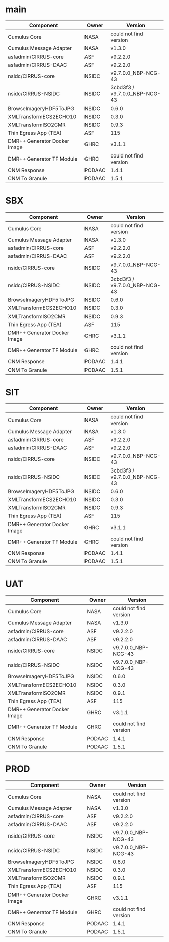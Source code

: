 # main

| Component | Owner | Version |
| -- | -- | -- |
| Cumulus Core | NASA | could not find version |
| Cumulus Message Adapter | NASA | v1.3.0 |
| asfadmin/CIRRUS-core | ASF | v9.2.2.0 |
| asfadmin/CIRRUS-DAAC | ASF | v9.2.2.0 |
| nsidc/CIRRUS-core | NSIDC | v9.7.0.0_NBP-NCG-43 |
| nsidc/CIRRUS-NSIDC | NSIDC | 3cbd3f3 / v9.7.0.0_NBP-NCG-43 |
| BrowseImageryHDF5ToJPG | NSIDC | 0.6.0 |
| XMLTransformECS2ECHO10 | NSIDC | 0.3.0 |
| XMLTransformISO2CMR | NSIDC | 0.9.3 |
| Thin Egress App (TEA) | ASF | 115 |
| DMR++ Generator Docker Image | GHRC | v3.1.1 |
| DMR++ Generator TF Module | GHRC | could not find version |
| CNM Response | PODAAC | 1.4.1 |
| CNM To Granule | PODAAC | 1.5.1 |

# SBX

| Component | Owner | Version |
| -- | -- | -- |
| Cumulus Core | NASA | could not find version |
| Cumulus Message Adapter | NASA | v1.3.0 |
| asfadmin/CIRRUS-core | ASF | v9.2.2.0 |
| asfadmin/CIRRUS-DAAC | ASF | v9.2.2.0 |
| nsidc/CIRRUS-core | NSIDC | v9.7.0.0_NBP-NCG-43 |
| nsidc/CIRRUS-NSIDC | NSIDC | 3cbd3f3 / v9.7.0.0_NBP-NCG-43 |
| BrowseImageryHDF5ToJPG | NSIDC | 0.6.0 |
| XMLTransformECS2ECHO10 | NSIDC | 0.3.0 |
| XMLTransformISO2CMR | NSIDC | 0.9.3 |
| Thin Egress App (TEA) | ASF | 115 |
| DMR++ Generator Docker Image | GHRC | v3.1.1 |
| DMR++ Generator TF Module | GHRC | could not find version |
| CNM Response | PODAAC | 1.4.1 |
| CNM To Granule | PODAAC | 1.5.1 |

# SIT

| Component | Owner | Version |
| -- | -- | -- |
| Cumulus Core | NASA | could not find version |
| Cumulus Message Adapter | NASA | v1.3.0 |
| asfadmin/CIRRUS-core | ASF | v9.2.2.0 |
| asfadmin/CIRRUS-DAAC | ASF | v9.2.2.0 |
| nsidc/CIRRUS-core | NSIDC | v9.7.0.0_NBP-NCG-43 |
| nsidc/CIRRUS-NSIDC | NSIDC | 3cbd3f3 / v9.7.0.0_NBP-NCG-43 |
| BrowseImageryHDF5ToJPG | NSIDC | 0.6.0 |
| XMLTransformECS2ECHO10 | NSIDC | 0.3.0 |
| XMLTransformISO2CMR | NSIDC | 0.9.3 |
| Thin Egress App (TEA) | ASF | 115 |
| DMR++ Generator Docker Image | GHRC | v3.1.1 |
| DMR++ Generator TF Module | GHRC | could not find version |
| CNM Response | PODAAC | 1.4.1 |
| CNM To Granule | PODAAC | 1.5.1 |

# UAT

| Component | Owner | Version |
| -- | -- | -- |
| Cumulus Core | NASA | could not find version |
| Cumulus Message Adapter | NASA | v1.3.0 |
| asfadmin/CIRRUS-core | ASF | v9.2.2.0 |
| asfadmin/CIRRUS-DAAC | ASF | v9.2.2.0 |
| nsidc/CIRRUS-core | NSIDC | v9.7.0.0_NBP-NCG-43 |
| nsidc/CIRRUS-NSIDC | NSIDC | v9.7.0.0_NBP-NCG-43 |
| BrowseImageryHDF5ToJPG | NSIDC | 0.6.0 |
| XMLTransformECS2ECHO10 | NSIDC | 0.3.0 |
| XMLTransformISO2CMR | NSIDC | 0.9.1 |
| Thin Egress App (TEA) | ASF | 115 |
| DMR++ Generator Docker Image | GHRC | v3.1.1 |
| DMR++ Generator TF Module | GHRC | could not find version |
| CNM Response | PODAAC | 1.4.1 |
| CNM To Granule | PODAAC | 1.5.1 |

# PROD

| Component | Owner | Version |
| -- | -- | -- |
| Cumulus Core | NASA | could not find version |
| Cumulus Message Adapter | NASA | v1.3.0 |
| asfadmin/CIRRUS-core | ASF | v9.2.2.0 |
| asfadmin/CIRRUS-DAAC | ASF | v9.2.2.0 |
| nsidc/CIRRUS-core | NSIDC | v9.7.0.0_NBP-NCG-43 |
| nsidc/CIRRUS-NSIDC | NSIDC | v9.7.0.0_NBP-NCG-43 |
| BrowseImageryHDF5ToJPG | NSIDC | 0.6.0 |
| XMLTransformECS2ECHO10 | NSIDC | 0.3.0 |
| XMLTransformISO2CMR | NSIDC | 0.9.1 |
| Thin Egress App (TEA) | ASF | 115 |
| DMR++ Generator Docker Image | GHRC | v3.1.1 |
| DMR++ Generator TF Module | GHRC | could not find version |
| CNM Response | PODAAC | 1.4.1 |
| CNM To Granule | PODAAC | 1.5.1 |